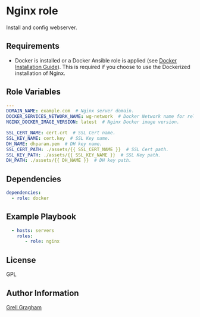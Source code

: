 Nginx role
=========

Install and config webserver.

Requirements
------------

- Docker is installed or a Docker Ansible role is applied (see [Docker Installation Guide](https://docs.docker.com/engine/install/)). This is required if you choose to use the Dockerized installation of Nginx.

Role Variables
--------------

```yml
---
DOMAIN_NAME: example.com  # Nginx server domain.
DOCKER_SERVICES_NETWORK_NAME: wg-network  # Docker Network name for related services.
NGINX_DOCKER_IMAGE_VERSION: latest  # Nginx Docker image version.

SSL_CERT_NAME: cert.crt  # SSL Cert name.
SSL_KEY_NAME: cert.key  # SSL Key name.
DH_NAME: dhparam.pem  # DH key name.
SSL_CERT_PATH: ./assets/{{ SSL_CERT_NAME }}  # SSL Cert path.
SSL_KEY_PATH: ./assets/{{ SSL_KEY_NAME }}  # SSL Key path.
DH_PATH: ./assets/{{ DH_NAME }}  # DH key path.
```

Dependencies
------------

```yml
dependencies:
  - role: docker
```


Example Playbook
----------------

```yml
  - hosts: servers
    roles:
       - role: nginx
```

License
-------

GPL

Author Information
------------------

[Grell Gragham](https://github.com/ggragham)
